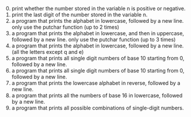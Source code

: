 0. print whether the number stored in the variable n is positive or negative.
1. print the last digit of the number stored in the variable n.
2. a program that prints the alphabet in lowercase, followed by a new line.  only use the putchar function (up to 2 times)
3. a program that prints the alphabet in lowercase, and then in uppercase, followed by a new line. only use the putchar function (up to 3 times)
4. a program that prints the alphabet in lowercase, followed by a new line. (all the letters except q and e)
5. a program that prints all single digit numbers of base 10 starting from 0, followed by a new line.
6. a program that prints all single digit numbers of base 10 starting from 0, followed by a new line.
7. a program that prints the lowercase alphabet in reverse, followed by a new line.
8. a program that prints all the numbers of base 16 in lowercase, followed by a new line.
9. a program that prints all possible combinations of single-digit numbers.
